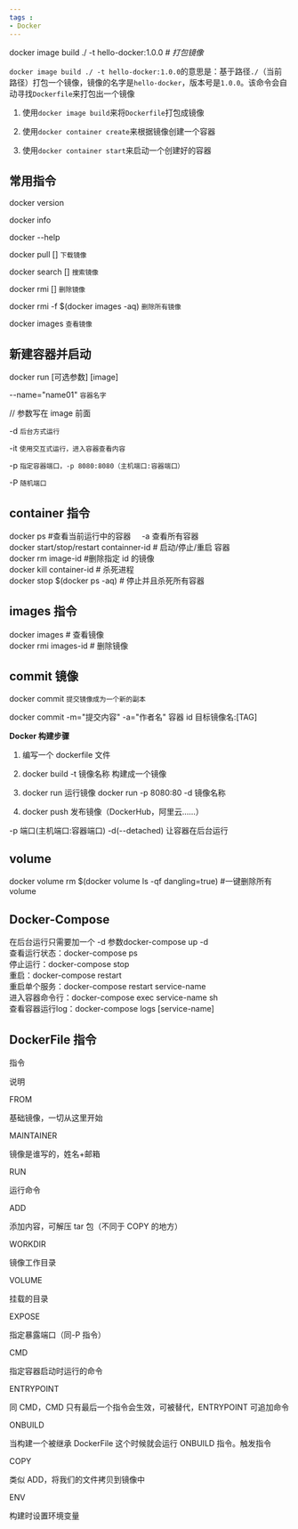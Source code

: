 ```yaml
---
tags : 
- Docker
---
```




docker image build ./ -t hello-docker:1.0.0 *# 打包镜像*

`docker image build ./ -t hello-docker:1.0.0`的意思是：基于路径`./`（当前路径）打包一个镜像，镜像的名字是`hello-docker`，版本号是`1.0.0`。该命令会自动寻找`Dockerfile`来打包出一个镜像

1.  使用`docker image build`来将`Dockerfile`打包成镜像
    
2.  使用`docker container create`来根据镜像创建一个容器
    
3.  使用`docker container start`来启动一个创建好的容器
    

## 常用指令

docker version

docker info

docker --help

docker pull [] `下载镜像`

docker search [] `搜索镜像`

docker rmi [] `删除镜像`

docker rmi -f $(docker images -aq) `删除所有镜像`

docker images `查看镜像`

## 新建容器并启动

docker run [可选参数] [image]

--name="name01" `容器名字`

// 参数写在 image 前面

-d `后台方式运行`

-it `使用交互式运行，进入容器查看内容`

-p `指定容器端口，-p 8080:8080（主机端口:容器端口）`

-P `随机端口`

## container 指令

docker ps #查看当前运行中的容器     -a 查看所有容器  
docker start/stop/restart containner-id # 启动/停止/重启 容器  
docker rm image-id #删除指定 id 的镜像  
docker kill container-id # 杀死进程  
docker stop $(docker ps -aq) # 停止并且杀死所有容器

## images 指令

docker images # 查看镜像  
docker rmi images-id # 删除镜像

## commit 镜像

docker commit `提交镜像成为一个新的副本`

docker commit -m="提交内容" -a="作者名" 容器 id 目标镜像名:[TAG]

**Docker 构建步骤**

1.  编写一个 dockerfile 文件
    
2.  docker build -t 镜像名称 构建成一个镜像
    
3.  docker run 运行镜像 docker run -p 8080:80 -d 镜像名称
    
4.  docker push 发布镜像（DockerHub，阿里云……）
    

-p 端口(主机端口:容器端口) -d(--detached) 让容器在后台运行

## volume

docker volume rm $(docker volume ls -qf dangling=true) #一键删除所有volume

## Docker-Compose

在后台运行只需要加一个 -d 参数docker-compose up -d  
查看运行状态：docker-compose ps  
停止运行：docker-compose stop  
重启：docker-compose restart  
重启单个服务：docker-compose restart service-name  
进入容器命令行：docker-compose exec service-name sh  
查看容器运行log：docker-compose logs [service-name]

## DockerFile 指令

指令

说明

FROM

基础镜像，一切从这里开始

MAINTAINER

镜像是谁写的，姓名+邮箱

RUN

运行命令

ADD

添加内容，可解压 tar 包（不同于 COPY 的地方）

WORKDIR

镜像工作目录

VOLUME

挂载的目录

EXPOSE

指定暴露端口（同-P 指令）

CMD

指定容器启动时运行的命令

ENTRYPOINT

同 CMD，CMD 只有最后一个指令会生效，可被替代，ENTRYPOINT 可追加命令

ONBUILD

当构建一个被继承 DockerFile 这个时候就会运行 ONBUILD 指令。触发指令

COPY

类似 ADD，将我们的文件拷贝到镜像中

ENV

构建时设置环境变量